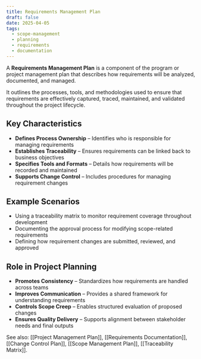 ```yaml
---
title: Requirements Management Plan
draft: false
date: 2025-04-05
tags:
  - scope-management
  - planning
  - requirements
  - documentation
---
```


A **Requirements Management Plan** is a component of the program or project management plan that describes how requirements will be analyzed, documented, and managed.

It outlines the processes, tools, and methodologies used to ensure that requirements are effectively captured, traced, maintained, and validated throughout the project lifecycle.

## Key Characteristics

- **Defines Process Ownership** – Identifies who is responsible for managing requirements  
- **Establishes Traceability** – Ensures requirements can be linked back to business objectives  
- **Specifies Tools and Formats** – Details how requirements will be recorded and maintained  
- **Supports Change Control** – Includes procedures for managing requirement changes  

## Example Scenarios

- Using a traceability matrix to monitor requirement coverage throughout development  
- Documenting the approval process for modifying scope-related requirements  
- Defining how requirement changes are submitted, reviewed, and approved  

## Role in Project Planning

- **Promotes Consistency** – Standardizes how requirements are handled across teams  
- **Improves Communication** – Provides a shared framework for understanding requirements  
- **Controls Scope Creep** – Enables structured evaluation of proposed changes  
- **Ensures Quality Delivery** – Supports alignment between stakeholder needs and final outputs  

See also: [[Project Management Plan]], [[Requirements Documentation]], [[Change Control Plan]], [[Scope Management Plan]], [[Traceability Matrix]].
